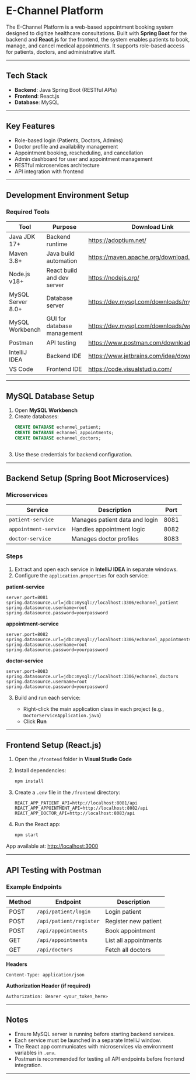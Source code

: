 
# E-Channel Platform

The E-Channel Platform is a web-based appointment booking system designed to digitize healthcare consultations. Built with **Spring Boot** for the backend and **React.js** for the frontend, the system enables patients to book, manage, and cancel medical appointments. It supports role-based access for patients, doctors, and administrative staff.

---

## Tech Stack

- **Backend**: Java Spring Boot (RESTful APIs)
- **Frontend**: React.js
- **Database**: MySQL

---

## Key Features

- Role-based login (Patients, Doctors, Admins)
- Doctor profile and availability management
- Appointment booking, rescheduling, and cancellation
- Admin dashboard for user and appointment management
- RESTful microservices architecture
- API integration with frontend

---

## Development Environment Setup

### Required Tools

| Tool               | Purpose                        | Download Link                                   |
|--------------------|--------------------------------|-------------------------------------------------|
| Java JDK 17+       | Backend runtime                | https://adoptium.net/                           |
| Maven 3.8+         | Java build automation          | https://maven.apache.org/download.cgi           |
| Node.js v18+       | React build and dev server     | https://nodejs.org/                             |
| MySQL Server 8.0+  | Database server                | https://dev.mysql.com/downloads/mysql/          |
| MySQL Workbench    | GUI for database management    | https://dev.mysql.com/downloads/workbench/      |
| Postman            | API testing                    | https://www.postman.com/downloads/              |
| IntelliJ IDEA      | Backend IDE                    | https://www.jetbrains.com/idea/download/        |
| VS Code            | Frontend IDE                   | https://code.visualstudio.com/                  |

---

## MySQL Database Setup

1. Open **MySQL Workbench**
2. Create databases:
   ```sql
   CREATE DATABASE echannel_patient;
   CREATE DATABASE echannel_appointments;
   CREATE DATABASE echannel_doctors;



3. Use these credentials for backend configuration.

---

## Backend Setup (Spring Boot Microservices)

### Microservices

| Service               | Description                    | Port |
| --------------------- | ------------------------------ | ---- |
| `patient-service`     | Manages patient data and login | 8081 |
| `appointment-service` | Handles appointment logic      | 8082 |
| `doctor-service`      | Manages doctor profiles        | 8083 |

### Steps

1. Extract and open each service in **IntelliJ IDEA** in separate windows.
2. Configure the `application.properties` for each service:

**patient-service**

```properties
server.port=8081
spring.datasource.url=jdbc:mysql://localhost:3306/echannel_patient
spring.datasource.username=root
spring.datasource.password=yourpassword
```

**appointment-service**

```properties
server.port=8082
spring.datasource.url=jdbc:mysql://localhost:3306/echannel_appointments
spring.datasource.username=root
spring.datasource.password=yourpassword
```

**doctor-service**

```properties
server.port=8083
spring.datasource.url=jdbc:mysql://localhost:3306/echannel_doctors
spring.datasource.username=root
spring.datasource.password=yourpassword
```

3. Build and run each service:

   * Right-click the main application class in each project (e.g., `DoctorServiceApplication.java`)
   * Click **Run**

---

## Frontend Setup (React.js)

1. Open the `/frontend` folder in **Visual Studio Code**
2. Install dependencies:

   ```bash
   npm install
   ```
3. Create a `.env` file in the `/frontend` directory:

   ```env
   REACT_APP_PATIENT_API=http://localhost:8081/api
   REACT_APP_APPOINTMENT_API=http://localhost:8082/api
   REACT_APP_DOCTOR_API=http://localhost:8083/api
   ```
4. Run the React app:

   ```bash
   npm start
   ```

App available at: [http://localhost:3000](http://localhost:3000)

---

## API Testing with Postman

### Example Endpoints

| Method | Endpoint                | Description           |
| ------ | ----------------------- | --------------------- |
| POST   | `/api/patient/login`    | Login patient         |
| POST   | `/api/patient/register` | Register new patient  |
| POST   | `/api/appointments`     | Book appointment      |
| GET    | `/api/appointments`     | List all appointments |
| GET    | `/api/doctors`          | Fetch all doctors     |

**Headers**

```http
Content-Type: application/json
```

**Authorization Header (if required)**

```http
Authorization: Bearer <your_token_here>
```

---

## Notes

* Ensure MySQL server is running before starting backend services.
* Each service must be launched in a separate IntelliJ window.
* The React app communicates with microservices via environment variables in `.env`.
* Postman is recommended for testing all API endpoints before frontend integration.

---

